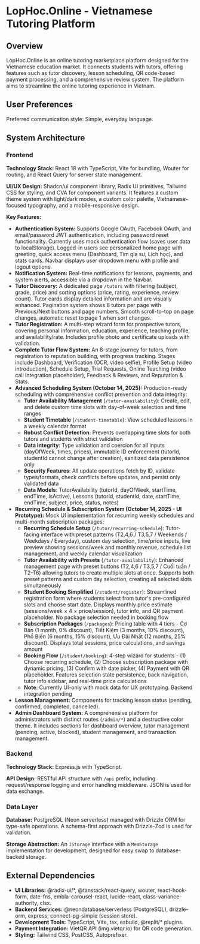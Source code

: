 # LopHoc.Online - Vietnamese Tutoring Platform

## Overview

LopHoc.Online is an online tutoring marketplace platform designed for the Vietnamese education market. It connects students with tutors, offering features such as tutor discovery, lesson scheduling, QR code-based payment processing, and a comprehensive review system. The platform aims to streamline the online tutoring experience in Vietnam.

## User Preferences

Preferred communication style: Simple, everyday language.

## System Architecture

### Frontend

**Technology Stack:** React 18 with TypeScript, Vite for bundling, Wouter for routing, and React Query for server state management.

**UI/UX Design:** Shadcn/ui component library, Radix UI primitives, Tailwind CSS for styling, and CVA for component variants. It features a custom theme system with light/dark modes, a custom color palette, Vietnamese-focused typography, and a mobile-responsive design.

**Key Features:**

*   **Authentication System:** Supports Google OAuth, Facebook OAuth, and email/password JWT authentication, including password reset functionality. Currently uses mock authentication flow (saves user data to localStorage). Logged-in users see personalized home page with greeting, quick access menu (Dashboard, Tìm gia sư, Lịch học), and stats cards. Navbar displays user dropdown menu with profile and logout options.
*   **Notification System:** Real-time notifications for lessons, payments, and system alerts, accessible via a dropdown in the Navbar.
*   **Tutor Discovery:** A dedicated page `/tutors` with filtering (subject, grade, price) and sorting options (price, rating, experience, review count). Tutor cards display detailed information and are visually enhanced. Pagination system shows 8 tutors per page with Previous/Next buttons and page numbers. Smooth scroll-to-top on page changes, automatic reset to page 1 when sort changes.
*   **Tutor Registration:** A multi-step wizard form for prospective tutors, covering personal information, education, experience, teaching profile, and availability/rate. Includes profile photo and certificate uploads with validation.
*   **Complete Tutor Flow System:** An 8-stage journey for tutors, from registration to reputation building, with progress tracking. Stages include Dashboard, Verification (OCR, video selfie), Profile Setup (video introduction), Schedule Setup, Trial Requests, Online Teaching (video call integration placeholder), Feedback & Reviews, and Reputation & Stats.
*   **Advanced Scheduling System (October 14, 2025):** Production-ready scheduling with comprehensive conflict prevention and data integrity:
    - **Tutor Availability Management** (`/tutor-availability`): Create, edit, and delete custom time slots with day-of-week selection and time ranges
    - **Student Timetable** (`/student-timetable`): View scheduled lessons in a weekly calendar format
    - **Robust Conflict Detection**: Prevents overlapping time slots for both tutors and students with strict validation
    - **Data Integrity**: Type validation and coercion for all inputs (dayOfWeek, times, prices), immutable ID enforcement (tutorId, studentId cannot change after creation), sanitized data persistence only
    - **Security Features**: All update operations fetch by ID, validate types/formats, check conflicts before updates, and persist only validated data
    - **Data Models**: TutorAvailability (tutorId, dayOfWeek, startTime, endTime, isActive), Lessons (tutorId, studentId, date, startTime, endTime, subject, price, status, notes)
*   **Recurring Schedule & Subscription System (October 14, 2025 - UI Prototype):** Mock UI implementation for recurring weekly schedules and multi-month subscription packages:
    - **Recurring Schedule Setup** (`/tutor/recurring-schedule`): Tutor-facing interface with preset patterns (T2,4,6 / T3,5,7 / Weekends / Weekdays / Everyday), custom day selection, time/price inputs, live preview showing sessions/week and monthly revenue, schedule list management, and weekly calendar visualization
    - **Tutor Availability with Presets** (`/tutor-availability`): Enhanced management page with preset buttons (T2,4,6 / T3,5,7 / Cuối tuần / T2-T6) allowing tutors to create multiple slots at once. Supports both preset patterns and custom day selection, creating all selected slots simultaneously
    - **Student Booking Simplified** (`/student/register`): Streamlined registration form where students select from tutor's pre-configured slots and choose start date. Displays monthly price estimate (sessions/week × 4 × price/session), tutor info, and QR payment placeholder. No package selection needed in booking flow
    - **Subscription Packages** (`/packages`): Pricing table with 4 tiers - Cơ Bản (1 month, 0% discount), Tiết Kiệm (3 months, 10% discount), Phổ Biến (6 months, 15% discount), Ưu Đãi Nhất (12 months, 25% discount). Displays total sessions, price calculations, and savings amount
    - **Booking Flow** (`/student/booking`): 4-step wizard for students - (1) Choose recurring schedule, (2) Choose subscription package with dynamic pricing, (3) Confirm with date picker, (4) Payment with QR placeholder. Features selection state persistence, back navigation, tutor info sidebar, and real-time price calculations
    - **Note**: Currently UI-only with mock data for UX prototyping. Backend integration pending
*   **Lesson Management:** Components for tracking lesson status (pending, confirmed, completed, cancelled).
*   **Admin Dashboard System:** A comprehensive platform for administrators with distinct routes (`/admin/*`) and a destructive color theme. It includes sections for dashboard overview, tutor management (pending, active, blocked), student management, and transaction management.

### Backend

**Technology Stack:** Express.js with TypeScript.

**API Design:** RESTful API structure with `/api` prefix, including request/response logging and error handling middleware. JSON is used for data exchange.

### Data Layer

**Database:** PostgreSQL (Neon serverless) managed with Drizzle ORM for type-safe operations. A schema-first approach with Drizzle-Zod is used for validation.

**Storage Abstraction:** An `IStorage` interface with a `MemStorage` implementation for development, designed for easy swap to database-backed storage.

## External Dependencies

*   **UI Libraries:** @radix-ui/*, @tanstack/react-query, wouter, react-hook-form, date-fns, embla-carousel-react, lucide-react, class-variance-authority, clsx.
*   **Backend Services:** @neondatabase/serverless (PostgreSQL), drizzle-orm, express, connect-pg-simple (session store).
*   **Development Tools:** TypeScript, Vite, tsx, esbuild, @replit/* plugins.
*   **Payment Integration:** VietQR API (img.vietqr.io) for QR code generation.
*   **Styling:** Tailwind CSS, PostCSS, Autoprefixer.